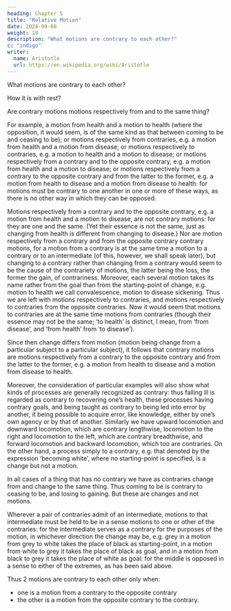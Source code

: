 ```yaml
---
heading: Chapter 5
title: "Relative Motion"
date: 2024-09-08
weight: 10
description: "What motions are contrary to each other?"
c: "indigo"
writer:
  name: Aristotle 
  url: https://en.wikipedia.org/wiki/Aristotle
---
```




What motions are contrary to each other?

How it is with rest?

Are contrary motions motions respectively from and to the same thing?

For example, a motion from health and a motion to health (where the opposition, it would seem, is of the same kind as that between coming to be and ceasing to be); or motions respectively from contraries, e.g. a motion from health and a motion from disease; or motions respectively to contraries, e.g. a motion to health and a motion to disease; or motions respectively from a contrary and to the opposite contrary, e.g. a motion from health and a motion to disease; or motions respectively from a contrary to the opposite contrary and from the latter to the former, e.g. a motion from health to disease and a motion from disease to health: for motions must be contrary to one another in one or more of these ways, as there is no other way in which they can be opposed.

Motions respectively from a contrary and to the opposite contrary, e.g. a motion from health and a motion to disease, are not contrary motions: for they are one and the same. (Yet their essence is not the same, just as changing from health is different from changing to disease.) Nor are motion respectively from a contrary and from the opposite contrary contrary motions, for a motion from a contrary is at the same time a motion to a contrary or to an intermediate (of this, however, we shall speak later), but changing to a contrary rather than changing from a contrary would seem to be the cause of the contrariety of motions, the latter being the loss, the former the gain, of contrariness. Moreover, each several motion takes its name rather from the goal than from the starting-point of change, e.g. motion to health we call convalescence, motion to disease sickening. Thus we are left with motions respectively to contraries, and motions respectively to contraries from the opposite contraries. Now it would seem that motions to contraries are at the same time motions from contraries (though their essence may not be the same; ‘to health’ is distinct, I mean, from ‘from disease’, and ‘from health’ from ‘to disease’).

Since then change differs from motion (motion being change from a particular subject to a particular subject), it follows that contrary motions are motions respectively from a contrary to the opposite contrary and from the latter to the former, e.g. a motion from health to disease and a motion from disease to health.

Moreover, the consideration of particular examples will also show what kinds of processes are generally recognized as contrary: thus falling ill is regarded as contrary to recovering one’s health, these processes having contrary goals, and being taught as contrary to being led into error by another, it being possible to acquire error, like knowledge, either by one’s own agency or by that of another. Similarly we have upward locomotion and downward locomotion, which are contrary lengthwise, locomotion to the right and locomotion to the left, which are contrary breadthwise, and forward locomotion and backward locomotion, which too are contraries. On the other hand, a process simply to a contrary, e.g. that denoted by the expression ‘becoming white’, where no starting-point is specified, is a change but not a motion.

In all cases of a thing that has no contrary we have as contraries change from and change to the same thing. Thus coming to be is contrary to ceasing to be, and losing to gaining. But these are changes and not motions.

Wherever a pair of contraries admit of an intermediate, motions to that intermediate must be held to be in a sense motions to one or other of the contraries: for the intermediate serves as a contrary for the purposes of the motion, in whichever direction the change may be, e.g. grey in a motion from grey to white takes the place of black as starting-point, in a motion from white to grey it takes the place of black as goal, and in a motion from black to grey it takes the place of white as goal: for the middle is opposed in a sense to either of the extremes, as has been said above. 

Thus 2 motions are contrary to each other only when:
- one is a motion from a contrary to the opposite contrary
- the other is a motion from the opposite contrary to the contrary.
